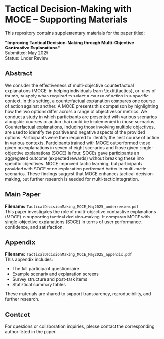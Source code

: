 # Tactical Decision-Making with MOCE – Supporting Materials

This repository contains supplementary materials for the paper titled:

**"Improving Tactical Decision-Making through Multi-Objective Contrastive Explanations"**  
Submitted: May 2025  
Status: Under Review

## Abstract

We consider the effectiveness of multi-objective counterfactual explanations (MOCE) in helping individuals learn \textit{tactics}, or rules of thumb, to apply when required to select a course of action in a specific context. In this setting, a counterfactual explanation compares one course of action against another. A MOCE presents this comparison by highlighting how the two options differ across a range of objectives or metrics. We conduct a study in which participants are presented with various scenarios alongside courses of action that could be implemented in those scenarios. Counterfactual explanations, including those involving multiple objectives, are used to identify the positive and negative aspects of the provided options. Participants were then required to identify the best course of action in various contexts.  Participants trained with MOCE outperformed those given no explanations in seven of eight scenarios and those given single-objective explanations (SOCE) in four. SOCEs gave participants an aggregated outcome (expected rewards) without breaking these into specific objectives. MOCE improved tactic learning, but participants provided with SOCE or no explanation performed better in multi-tactic scenarios. These findings suggest that MOCE enhances tactical decision-making, but further research is needed for multi-tactic integration. 
## Main Paper

**Filename:** `TacticalDecisionMaking_MOCE_May2025_underreview.pdf`  
This paper investigates the role of multi-objective contrastive explanations (MOCE) in supporting tactical decision-making. It compares MOCE with single-objective explanations (SOCE) in terms of user performance, confidence, and satisfaction.

## Appendix

**Filename:** `TacticalDecisionMaking_MOCE_May2025_appendix.pdf`  
This appendix includes:

- The full participant questionnaire
- Example scenario and explanation screens
- Survey structure and post-task items
- Statistical summary tables

These materials are shared to support transparency, reproducibility, and further research.

## Contact

For questions or collaboration inquiries, please contact the corresponding author listed in the paper.

